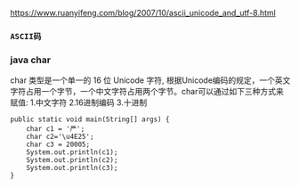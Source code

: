 https://www.ruanyifeng.com/blog/2007/10/ascii_unicode_and_utf-8.html

### `ASCII码`











### java char

char 类型是一个单一的 16 位 Unicode 字符, 根据Unicode编码的规定，一个英文字符占用一个字节，一个中文字符占用两个字节。char可以通过如下三种方式来赋值: 1.中文字符 2.16进制编码 3.十进制

```
public static void main(String[] args) {
    char c1 = '严';
    char c2='\u4E25';
    char c3 = 20005;
    System.out.println(c1);
    System.out.println(c2);
    System.out.println(c3);
}
```



